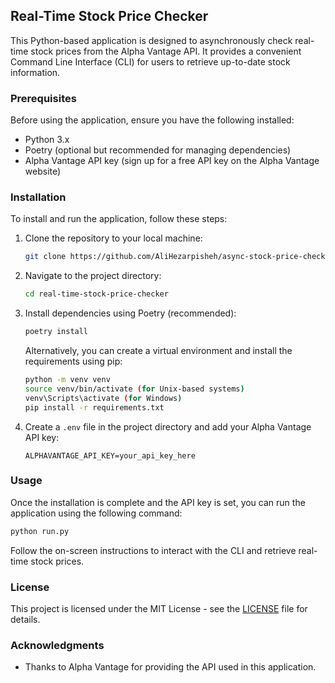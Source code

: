 ## Real-Time Stock Price Checker

This Python-based application is designed to asynchronously check real-time stock prices from the Alpha Vantage API. It provides a convenient Command Line Interface (CLI) for users to retrieve up-to-date stock information.

### Prerequisites

Before using the application, ensure you have the following installed:

- Python 3.x
- Poetry (optional but recommended for managing dependencies)
- Alpha Vantage API key (sign up for a free API key on the Alpha Vantage website)

### Installation

To install and run the application, follow these steps:

1. Clone the repository to your local machine:

   ```bash
   git clone https://github.com/AliHezarpisheh/async-stock-price-checker.git
   ```

2. Navigate to the project directory:

   ```bash
   cd real-time-stock-price-checker
   ```

3. Install dependencies using Poetry (recommended):

   ```bash
   poetry install
   ```

   Alternatively, you can create a virtual environment and install the requirements using pip:

   ```bash
   python -m venv venv
   source venv/bin/activate (for Unix-based systems)
   venv\Scripts\activate (for Windows)
   pip install -r requirements.txt
   ```

4. Create a `.env` file in the project directory and add your Alpha Vantage API key:

   ```plaintext
   ALPHAVANTAGE_API_KEY=your_api_key_here
   ```

### Usage

Once the installation is complete and the API key is set, you can run the application using the following command:

```bash
python run.py
```

Follow the on-screen instructions to interact with the CLI and retrieve real-time stock prices.

### License

This project is licensed under the MIT License - see the [LICENSE](LICENSE) file for details.

### Acknowledgments

- Thanks to Alpha Vantage for providing the API used in this application.